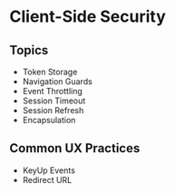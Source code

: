 
# Client-Side Security 

## Topics

* Token Storage
* Navigation Guards
* Event Throttling
* Session Timeout
* Session Refresh
* Encapsulation


## Common UX Practices

* KeyUp Events
* Redirect URL
